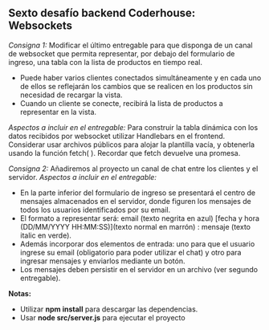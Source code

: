 ## **Sexto desafío backend Coderhouse: Websockets**

*Consigna 1:*
Modificar el último  entregable para que disponga de un canal de websocket que permita  representar, por  debajo del formulario de ingreso, una  tabla con la lista de productos  en  tiempo real.
 - Puede  haber  varios  clientes  conectados  simultáneamente y en  cada  uno de ellos se reflejarán  los  cambios que se realicen  en  los  productos sin necesidad de recargar la vista.
 - Cuando un cliente se conecte, recibirá la lista de productos a representar  en la vista.

*Aspectos a incluir  en el entregable:*
Para construir la tabla  dinámica con los  datos  recibidos  por  websocket  utilizar Handlebars en el frontend. Considerar  usar  archivos  públicos para alojar la plantilla  vacía, y obtenerla  usando la función  fetch( ). Recordar que fetch devuelve  una  promesa.

*Consigna 2:*
Añadiremos al proyecto un canal de chat entre los  clientes y el servidor.
*Aspectos a incluir  en el entregable:*
 - En la parte inferior del formulario de ingreso se presentará el centro de mensajes  almacenados  en el servidor, donde  figuren  los  mensajes de todos  los  usuarios  identificados  por  su email.
 - El formato a representar  será: email (texto  negrita  en  azul) [fecha y hora (DD/MM/YYYY HH:MM:SS)](texto normal en  marrón) : mensaje (texto italic en  verde).
 - Además  incorporar dos elementos de entrada: uno para que el usuario ingrese  su email (obligatorio para poder  utilizar el chat) y otro para ingresar  mensajes y enviarlos  mediante un botón.
 - Los mensajes  deben  persistir  en el servidor  en un archivo (ver  segundo  entregable).

**Notas:** 
- Utilizar **npm install** para descargar las dependencias.
- Usar **node src/server.js** para ejecutar el proyecto
